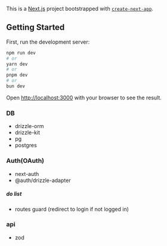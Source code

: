 This is a [Next.js](https://nextjs.org) project bootstrapped with [`create-next-app`](https://nextjs.org/docs/app/api-reference/cli/create-next-app).

## Getting Started

First, run the development server:

```bash
npm run dev
# or
yarn dev
# or
pnpm dev
# or
bun dev
```

Open [http://localhost:3000](http://localhost:3000) with your browser to see the result.

### DB

- drizzle-orm
- drizzle-kit
- pg
- postgres

### Auth(OAuth)

- next-auth
- @auth/drizzle-adapter

##### do list
- routes guard (redirect to login if not logged in)

### api
- zod
